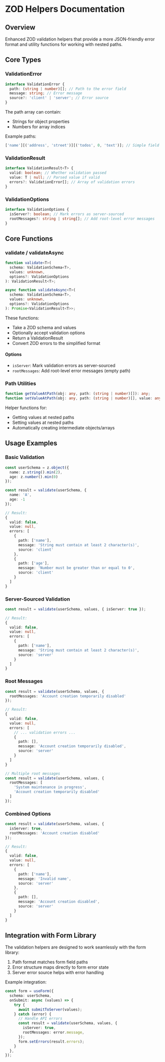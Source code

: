 # ZOD Helpers Documentation

## Overview

Enhanced ZOD validation helpers that provide a more JSON-friendly error format and utility functions for working with nested paths.

## Core Types

### ValidationError

```typescript
interface ValidationError {
  path: (string | number)[]; // Path to the error field
  message: string; // Error message
  source?: 'client' | 'server'; // Error source
}
```

The path array can contain:

- Strings for object properties
- Numbers for array indices

Example paths:

```typescript
['name'][('address', 'street')][('todos', 0, 'text')]; // Simple field // Nested object // Array item field
```

### ValidationResult

```typescript
interface ValidationResult<T> {
  valid: boolean; // Whether validation passed
  value: T | null; // Parsed value if valid
  errors?: ValidationError[]; // Array of validation errors
}
```

### ValidationOptions

```typescript
interface ValidationOptions {
  isServer?: boolean; // Mark errors as server-sourced
  rootMessages?: string | string[]; // Add root-level error messages
}
```

## Core Functions

### validate / validateAsync

```typescript
function validate<T>(
  schema: ValidationSchema<T>,
  values: unknown,
  options?: ValidationOptions
): ValidationResult<T>;

async function validateAsync<T>(
  schema: ValidationSchema<T>,
  values: unknown,
  options?: ValidationOptions
): Promise<ValidationResult<T>>;
```

These functions:

- Take a ZOD schema and values
- Optionally accept validation options
- Return a ValidationResult
- Convert ZOD errors to the simplified format

#### Options

- `isServer`: Mark validation errors as server-sourced
- `rootMessages`: Add root-level error messages (empty path)

### Path Utilities

```typescript
function getValueAtPath(obj: any, path: (string | number)[]): any;
function setValueAtPath(obj: any, path: (string | number)[], value: any): void;
```

Helper functions for:

- Getting values at nested paths
- Setting values at nested paths
- Automatically creating intermediate objects/arrays

## Usage Examples

### Basic Validation

```typescript
const userSchema = z.object({
  name: z.string().min(2),
  age: z.number().min(0)
});

const result = validate(userSchema, {
  name: 'A',
  age: -1
});

// Result:
{
  valid: false,
  value: null,
  errors: [
    {
      path: ['name'],
      message: 'String must contain at least 2 character(s)',
      source: 'client'
    },
    {
      path: ['age'],
      message: 'Number must be greater than or equal to 0',
      source: 'client'
    }
  ]
}
```

### Server-Sourced Validation

```typescript
const result = validate(userSchema, values, { isServer: true });

// Result:
{
  valid: false,
  value: null,
  errors: [
    {
      path: ['name'],
      message: 'String must contain at least 2 character(s)',
      source: 'server'
    }
  ]
}
```

### Root Messages

```typescript
const result = validate(userSchema, values, {
  rootMessages: 'Account creation temporarily disabled'
});

// Result:
{
  valid: false,
  value: null,
  errors: [
    // ... validation errors ...
    {
      path: [],
      message: 'Account creation temporarily disabled',
      source: 'server'
    }
  ]
}

// Multiple root messages
const result = validate(userSchema, values, {
  rootMessages: [
    'System maintenance in progress',
    'Account creation temporarily disabled'
  ]
});
```

### Combined Options

```typescript
const result = validate(userSchema, values, {
  isServer: true,
  rootMessages: 'Account creation disabled'
});

// Result:
{
  valid: false,
  value: null,
  errors: [
    {
      path: ['name'],
      message: 'Invalid name',
      source: 'server'
    },
    {
      path: [],
      message: 'Account creation disabled',
      source: 'server'
    }
  ]
}
```

## Integration with Form Library

The validation helpers are designed to work seamlessly with the form library:

1. Path format matches form field paths
2. Error structure maps directly to form error state
3. Server error source helps with error handling

Example integration:

```typescript
const form = useForm({
  schema: userSchema,
  onSubmit: async (values) => {
    try {
      await submitToServer(values);
    } catch (error) {
      // Handle API errors
      const result = validate(userSchema, values, {
        isServer: true,
        rootMessages: error.message,
      });
      form.setErrors(result.errors);
    }
  },
});
```

